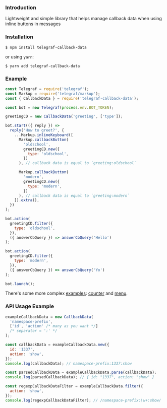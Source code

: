 ### Introduction

Lightweight and simple library that helps manage callback data 
when using inline buttons in messages

### Installation

```
$ npm install telegraf-callback-data
```
or using `yarn`:
```
$ yarn add telegraf-callback-data
```

### Example
  
```js
const Telegraf = require('telegraf');
const Markup = require('telegraf/markup');
const { CallbackData } = require('telegraf-callback-data');

const bot = new Telegraf(process.env.BOT_TOKEN);

greetingCD = new CallbackData('greeting', ['type']);

bot.start(({ reply }) =>
  reply('How to greet?', {
    ...Markup.inlineKeyboard([
      Markup.callbackButton(
        'oldschool',
        greetingCD.new({
          type: 'oldschool',
        })
      ), // callback data is equal to `greeting:oldschool`

      Markup.callbackButton(
        'modern',
        greetingCD.new({
          type: 'modern',
        })
      ), // callback data is equal to `greeting:modern`
    ]).extra(),
  })
);

bot.action(
  greetingCD.filter({
    type: 'oldschool',
  }),
  ({ answerCbQuery }) => answerCbQuery('Hello')
);

bot.action(
  greetingCD.filter({
    type: 'modern',
  }),
  ({ answerCbQuery }) => answerCbQuery('Yo')
);

bot.launch();
```

There's some more complex [examples](examples/): [counter](examples/counter-bot.js) and [menu](examples/menu-bot.js).

### API Usage Example

```js
exampleCallbackData = new CallbackData(
  'namespace-prefix',
  ['id', 'action' /* many as you want */]
  /* separator = ':' */
);

const callbackData = exampleCallbackData.new({
  id: '1337',
  action: 'show',
});
console.log(callbackData); // namespace-prefix:1337:show

const parsedCallbackData = exampleCallbackData.parse(callbackData);
console.log(parsedCallbackData); // { id: "1337", action: "show" }

const regexpCallbackDataFilter = exampleCallbackData.filter({
  action: 'show',
});
console.log(regexpCallbackDataFilter); // /namespace-prefix:\w+:show/
```